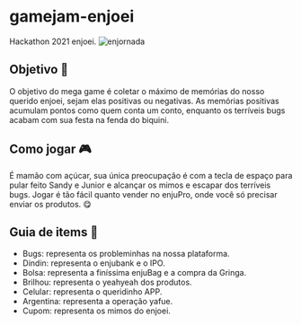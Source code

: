 # gamejam-enjoei
Hackathon 2021 enjoei.
![enjornada](https://user-images.githubusercontent.com/52427398/147695399-42e5ef93-9b70-414d-84b9-51b60ab509f5.png)

## Objetivo 🚀
O objetivo do mega game é coletar o máximo de memórias do nosso querido enjoei, sejam elas positivas ou negativas. As memórias positivas acumulam pontos como quem conta um conto, enquanto os terríveis bugs acabam com sua festa na fenda do biquini.

## Como jogar 🎮
É mamão com açúcar, sua única preocupação é com a tecla de espaço para pular feito Sandy e Junior e alcançar os mimos e escapar dos terríveis bugs. Jogar é tão fácil quanto vender no enjuPro, onde você só precisar enviar os produtos. 😋

## Guia de items 📝
- Bugs: representa os probleminhas na nossa plataforma. 
- Dindin: representa o enjubank e o IPO.
- Bolsa: representa a finíssima enjuBag e a compra da Gringa.
- Brilhou: representa o yeahyeah dos produtos.
- Celular: representa o queridinho APP.
- Argentina: representa a operação yafue.
- Cupom: representa os mimos do enjoei.
